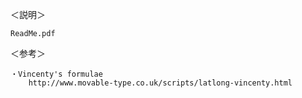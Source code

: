 ＜説明＞

	ReadMe.pdf

＜参考＞

	・Vincenty's formulae
		http://www.movable-type.co.uk/scripts/latlong-vincenty.html